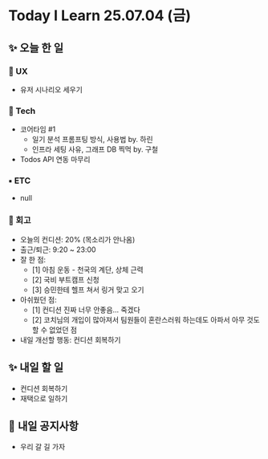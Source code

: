 # Today I Learn 25.07.04 (금)

## ✨ 오늘 한 일
### 🔹 UX
 * 유저 시나리오 세우기

### 🔸 Tech
 * 코어타임 #1
    * 일기 분석 프롬프팅 방식, 사용법 by. 하린
    * 인프라 세팅 사유, 그래프 DB 찍먹 by. 구철
 * Todos API 연동 마무리

### ▪️ ETC
 * null

### 📍 회고
 * 오늘의 컨디션: 20% (목소리가 안나옴)
 * 출근/퇴근: 9:20 ~ 23:00
 * 잘 한 점:
    * [1] 아침 운동 - 천국의 계단, 상체 근력
    * [2] 국비 부트캠프 신청
    * [3] 승민한테 헬프 쳐서 링거 맞고 오기
 * 아쉬웠던 점: 
    * [1] 컨디션 진짜 너무 안좋음... 죽겠다
    * [2] 코치님의 개입이 많아져서 팀원들이 혼란스러워 하는데도 아파서 아무 것도 할 수 없었던 점
 * 내일 개선할 행동: 컨디션 회복하기


## ✨ 내일 할 일
 * 컨디션 회복하기
 * 재택으로 일하기


## 📢 내일 공지사항
 * 우리 갈 길 가자